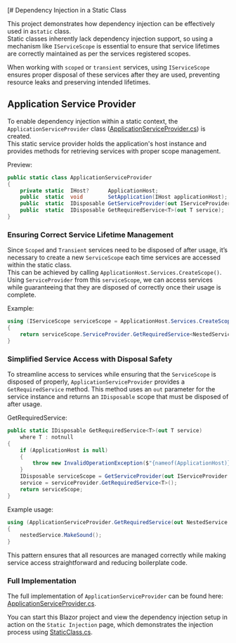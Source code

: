 [# Dependency Injection in a Static Class

This project demonstrates how dependency injection can be effectively used in a`static` class.  
Static classes inherently lack dependency injection support, so using a mechanism like
`IServiceScope` is essential to ensure that service lifetimes are correctly maintained as per the services registered scopes.

When working with `scoped` or `transient` services, using
`IServiceScope` ensures proper disposal of these services after they are used,
preventing resource leaks and preserving intended lifetimes.

## Application Service Provider

To enable dependency injection within a static context, the
`ApplicationServiceProvider` class ([ApplicationServiceProvider.cs](DependencyInjectionInStaticClass/ApplicationServiceProvider.cs)) is created.  
This static service provider holds the application's host instance and provides methods for retrieving services with proper scope management.

Preview:

```csharp
public static class ApplicationServiceProvider
{
    private static  IHost?      ApplicationHost;
    public  static  void        SetApplication(IHost applicationHost);
    public  static  IDisposable GetServiceProvider(out IServiceProvider serviceProvider);
    public  static  IDisposable GetRequiredService<T>(out T service);
}
```

### Ensuring Correct Service Lifetime Management

Since `Scoped` and `Transient` services need to be disposed of after usage, it’s necessary to create a new
`ServiceScope` each time services are accessed within the static class.  
This can be achieved by calling `ApplicationHost.Services.CreateScope()`.
Using `ServiceProvider` from this `serviceScope`,
we can access services while guaranteeing that they are disposed of correctly once their usage is complete.

Example:

```csharp
using (IServiceScope serviceScope = ApplicationHost.Services.CreateScope())
{
    return serviceScope.ServiceProvider.GetRequiredService<NestedService>();
}
```

### Simplified Service Access with Disposal Safety

To streamline access to services while ensuring that the `ServiceScope` is disposed of properly,
`ApplicationServiceProvider` provides a `GetRequiredService` method. This method uses an
`out` parameter for the service instance and returns an `IDisposable` scope that must be disposed of after usage.

GetRequiredService:

```csharp
public static IDisposable GetRequiredService<T>(out T service)
    where T : notnull
{
    if (ApplicationHost is null)
    {
        throw new InvalidOperationException($"{nameof(ApplicationHost)} is not set. Call {nameof(SetApplication)}() first.");
    }
    IDisposable serviceScope = GetServiceProvider(out IServiceProvider serviceProvider);
    service = serviceProvider.GetRequiredService<T>();
    return serviceScope;
}
```

Example usage:

```csharp
using (ApplicationServiceProvider.GetRequiredService(out NestedService nestedService))
{
    nestedService.MakeSound();
}
```

This pattern ensures that all resources are managed correctly while making service access straightforward and reducing boilerplate code.

### Full Implementation

The full implementation of `ApplicationServiceProvider` can be found here:
[ApplicationServiceProvider.cs](DependencyInjectionInStaticClass/ApplicationServiceProvider.cs).

You can start this Blazor project and view the dependency injection setup in action on the `Static Injection` page,
which demonstrates the injection process using [StaticClass.cs](DependencyInjectionInStaticClass/StaticClass.cs).